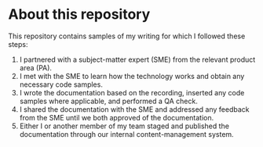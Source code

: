 # About this repository

This repository contains samples of my writing for which I followed these steps: 
1. I partnered with a subject-matter expert (SME) from the relevant product area (PA).
1. I met with the SME to learn how the technology works and obtain any necessary code samples.
1. I wrote the documentation based on the recording, inserted any code samples where applicable, and performed a QA check.
1. I shared the documentation with the SME and addressed any feedback from the SME until we both approved of the documentation. 
1. Either I or another member of my team staged and published the documentation through our internal content-management system.
